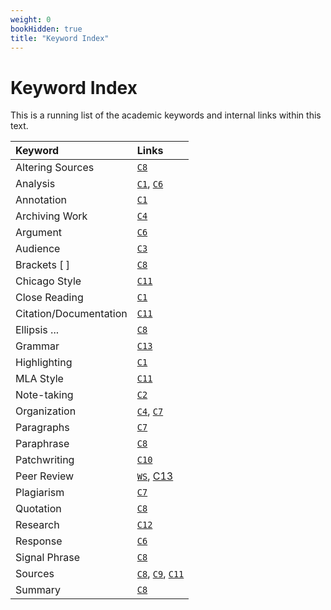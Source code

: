 ```yaml
---
weight: 0
bookHidden: true
title: "Keyword Index"
---
```



# Keyword Index

This is a running list of the academic keywords and internal links within this text.

| Keyword   |    Links     
|:----------|:-------------
| Altering Sources | [`C8`](/resources/open-handbook/chapter-8/)
| Analysis | [`C1`](/resources/open-handbook/chapter-1/), [`C6`](/resources/open-handbook/chapter-6)
| Annotation | [`C1`](/resources/open-handbook//chapter-1/)
| Archiving Work | [`C4`](/resources/open-handbook/chapter-4)
| Argument |  [`C6`](/resources/open-handbook/chapter-6)
| Audience    |[`C3`](/resources/open-handbook/chapter-3)
| Brackets \[ \]|[ `C8`](/resources/open-handbook/chapter-8/)
| Chicago Style |[`C11`](/resources/open-handbook/chapter-11-chi/)
| Close Reading  | [`C1`](/resources/open-handbook/chapter-1/)
| Citation/Documentation|[`C11`](/resources/open-handbook/chapter-11/)
| Ellipsis ... |  [`C8`](/resources/open-handbook/chapter-8/)
| Grammar | [`C13`](/resources/open-handbook/chapter-13/)
| Highlighting | [`C1`](/resources/open-handbook/chapter-1/)
| MLA Style | [`C11`](/resources/open-handbook/chapter-11-mla/)
| Note-taking|[`C2`](/resources/open-handbook/chapter-8/)
| Organization|[`C4`](/resources/open-handbook/chapter-4/), [`C7`](/resources/open-handbook/chapter-7/)
| Paragraphs | [`C7`](/resources/open-handbook/chapter-7/)
| Paraphrase | [`C8`](/resources/open-handbook/chapter-8/)
| Patchwriting|[`C10`](/resources/open-handbook/chapter-7/)
| Peer Review|[`WS`](/courses/workshops/peer-review/), [C13](/resources/open-handbook/chapter-12/#peer-review)
| Plagiarism|[`C7`](/resources/open-handbook/chapter-7/)
| Quotation|[`C8`](/resources/open-handbook/chapter-8)
| Research|[`C12`](/resources/open-handbook/chapter-12/)
| Response |[`C6`](/resources/open-handbook/chapter-6/)
| Signal Phrase|[`C8`](/resources/open-handbook/chapter-8/)
| Sources|[`C8`](/resources/open-handbook/chapter-8), [`C9`](/resources/open-handbook/chapter-9), [`C11`](/resources/open-handbook/chapter-11/)
| Summary|[`C8`](/resources/open-handbook/chapter-8)
